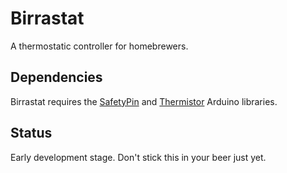 Birrastat
==========

A thermostatic controller for homebrewers. 

Dependencies
------------

Birrastat requires the [SafetyPin](https://github.com/csosborn/SafetyPin) and [Thermistor](https://github.com/csosborn/Thermistor) Arduino libraries.

Status
------

Early development stage. Don't stick this in your beer just yet.
